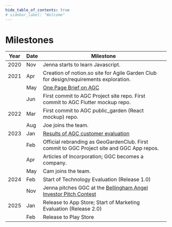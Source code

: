 ```yaml
---
hide_table_of_contents: true
# sidebar_label: "Welcome"
---
```


# Milestones

| Year                                                                                                          | Date | Milestone                                                                                                                      |
|---------------------------------------------------------------------------------------------------------------|------|--------------------------------------------------------------------------------------------------------------------------------|
| 2020                                                                                                          | Nov  | Jenna starts to learn Javascript.                                                                                              |
| 2021                                                                                                          | Apr  | Creation of notion.so site for Agile Garden Club for design/requirements exploration.                                          |
| | May  | [One Page Brief on AGC](https://docs.google.com/document/d/1T2uUWD9wIdRa1TpD0zC5CdmaizNftK-51L5yygg1vIU/edit)                  |
|                                                                                                               | Jun  | First commit to AGC Project site repo. First commit to AGC Flutter mockup repo.                                                |
| 2022                                                                                                          | Mar  | First commit to AGC public_garden (React mockup) repo.                                                                         | 
|                                                                                                               | Aug  | Joe joins the team.                                                                                                            | 
| 2023                                                                                                          | Jan  | [Results of AGC customer evaluation](https://www.youtube.com/watch?v=nHHUa-DU8NY)                                              |
|                                                                                                               | Feb  | Official rebranding as GeoGardenClub. First commit to GGC Project site and GGC App repos.                                      |
|                                                                                                               | Apr  | Articles of Incorporation; GGC becomes a company.                                                                              | 
|                                                                                                               | May  | Cam joins the team.                                                                                                            | 
| 2024                                                                                                          | Feb  | Start of Technology Evaluation (Release 1.0)                                                                                   | 
| | Nov  | Jenna pitches GGC at the [Bellingham Angel Investor Pitch Contest](https://www.bellinghamangelinvestors.com/Home/PitchContest) |
| 2025 | Jan  | Release to App Store; Start of Marketing Evaluation (Release 2.0)                                                              |
|  | Feb  | Release to Play Store                                                             |